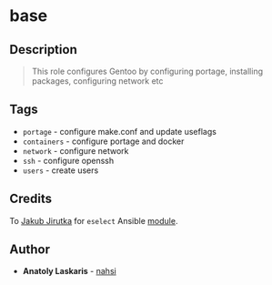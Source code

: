 # base

## Description
> This role configures Gentoo by configuring portage, installing packages, configuring network etc

## Tags
* `portage` - configure make.conf and update useflags
* `containers` - configure portage and docker
* `network` - configure network
* `ssh` - configure openssh
* `users` - create users

## Credits
To [Jakub Jirutka](https://github.com/jirutka) for `eselect` Ansible [module](https://github.com/gentoo-ansible/role-base/blob/master/library/eselect]).

## Author
* **Anatoly Laskaris** - [nahsi](https://github.com/nahsi)
